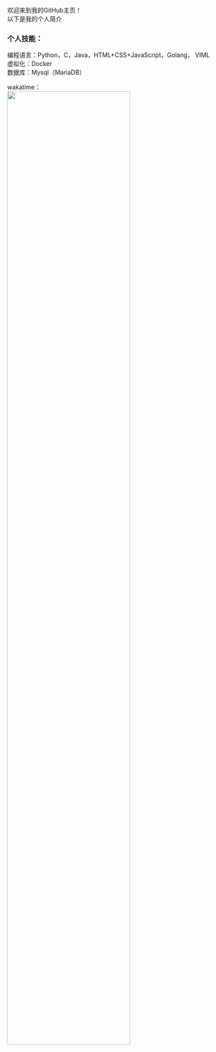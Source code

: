 欢迎来到我的GitHub主页！  
以下是我的个人简介

### 个人技能：
编程语言：Python，C，Java，HTML+CSS+JavaScript，Golang， VIML  
虚拟化：Docker  
数据库：Mysql（MariaDB）

wakatime：  
<img src="https://wakatime.com/share/@LeoChoi/ac6b47fe-05cf-4419-bf7a-bd271ef779a5.svg" width="75%">
